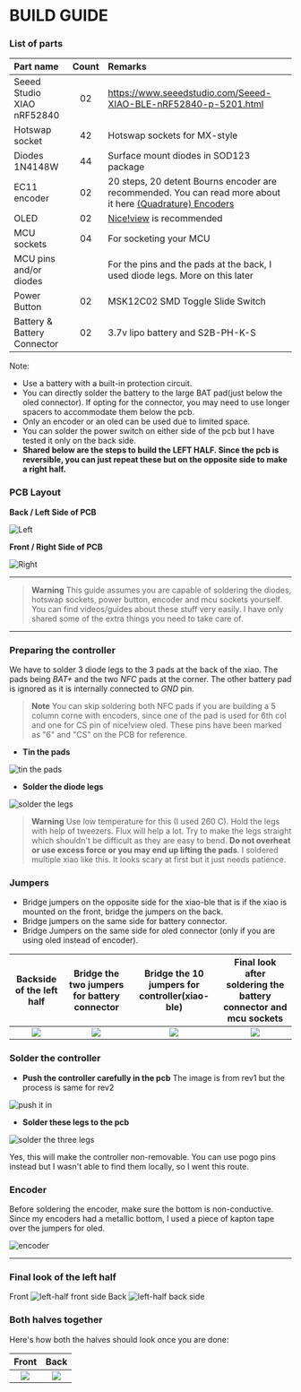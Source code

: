 # BUILD GUIDE

### List of parts

| Part name     | Count | Remarks | 
| :------------ | :---: | :------ |
| Seeed Studio XIAO nRF52840  | 02 | https://www.seeedstudio.com/Seeed-XIAO-BLE-nRF52840-p-5201.html |
| Hotswap socket              | 42 | Hotswap sockets for MX-style |
| Diodes 1N4148W              | 44 | Surface mount diodes in SOD123 package |
| EC11 encoder                | 02 | 20 steps, 20 detent Bourns encoder are recommended. You can read more about it here [(Quadrature) Encoders](https://kbd.news/Designing-for-Wireless-1784.html)|
| OLED                        | 02 | [Nice!view](https://nicekeyboards.com/nice-view) is recommended |
| MCU sockets                 | 04 | For socketing your MCU |
| MCU pins and/or diodes      |    | For the pins and the pads at the back, I used diode legs. More on this later |
| Power Button                | 02 | MSK12C02 SMD Toggle Slide Switch |
| Battery & Battery Connector | 02 | 3.7v lipo battery and S2B-PH-K-S |

Note: 
 - Use a battery with a built-in protection circuit.
 - You can directly solder the battery to the large BAT pad(just below the oled connector). If opting for the connector, you may need to use longer spacers to accommodate them below the pcb.
 - Only an encoder or an oled can be used due to limited space.
 - You can solder the power switch on either side of the pcb but I have tested it only on the back side.
 - **Shared below are the steps to build the LEFT HALF. Since the pcb is reversible, you can just repeat these but on the opposite side to make a right half.**

### PCB Layout
**Back / Left Side of PCB**

![Left](/rev2/docs/images/pcbl.png)

**Front / Right Side of PCB**

![Right](/rev2/docs/images/pcbr.png)

***

> **Warning**
> This guide assumes you are capable of soldering the diodes, hotswap sockets, power button, encoder and mcu sockets yourself. You can find videos/guides about these stuff very easily. I have only shared some of the extra things you need to take care of.

***

### Preparing the controller

We have to solder 3 diode legs to the 3 pads at the back of the xiao. The pads being *BAT+* and the two *NFC* pads at the corner. The other battery pad is ignored as it is internally connected to *GND* pin.
> **Note**
> You can skip soldering both NFC pads if you are building a 5 column corne with encoders, since one of the pad is used for 6th col and one for CS pin of nice!view oled. These pins have been marked as "6" and "CS" on the PCB for reference.

- **Tin the pads**

![tin the pads](/rev1/docs/images/mcu1.jpg)

- **Solder the diode legs**

![solder the legs](/rev1/docs/images/mcu2.jpg)

> **Warning**
> Use low temperature for this (I used 260 C). Hold the legs with help of tweezers. Flux will help a lot. Try to make the legs straight which shouldn't be difficult as they are easy to bend. **Do not overheat or use excess force or you may end up lifting the pads**.
I soldered multiple xiao like this. It looks scary at first but it just needs patience.

### Jumpers

- Bridge jumpers on the opposite side for the xiao-ble that is if the xiao is mounted on the front, bridge the jumpers on the back.
- Bridge jumpers on the same side for battery connector.
- Bridge Jumpers on the same side for oled connector (only if you are using oled instead of encoder).

|     Backside of the left half     | Bridge the two jumpers for battery connector | Bridge the 10 jumpers for controller(xiao-ble) | Final look after soldering the battery connector and mcu sockets |
| :-------------------------------: | :------------------------------------------: | :--------------------------------------------: | :--------------------------------------------------------------: |
| ![](rev2/docs/images/Jumper1.jpg) |       ![](rev2/docs/images/Jumper2.jpg)      |       ![](rev2/docs/images/Jumper3.jpg)        |              ![](rev2/docs/images/Jumper4.jpg)                   |

### Solder the controller

- **Push the controller carefully in the pcb**
The image is from rev1 but the process is same for rev2

![push it in](/rev1/docs/images/mcu3.jpg)

- **Solder these legs to the pcb**

![solder the three legs](/rev2/docs/images/solder-xiao.jpg)

Yes, this will make the controller non-removable. You can use pogo pins instead but I wasn't able to find them locally, so I went this route.

### Encoder

Before soldering the encoder, make sure the bottom is non-conductive. Since my encoders had a metallic bottom, I used a piece of kapton tape over the jumpers for oled.

![encoder](/rev2/docs/images/encoder.jpg)

***

### Final look of the left half

Front
![left-half front side](/rev2/docs/images/final-front.jpg)
Back
![left-half back side](/rev2/docs/images/final-back.jpg)

### Both halves together 

Here's how both the halves should look once you are done:

|                 Front                 |                 Back                 |
| :-----------------------------------: | :----------------------------------: |
| ![](/rev2/docs/images/both-front.jpg) | ![](/rev2/docs/images/both-back.jpg) |
